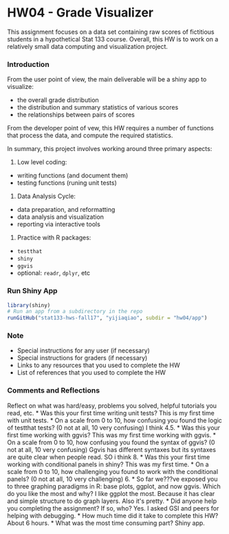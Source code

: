 
HW04 - Grade Visualizer
=======================

This assignment focuses on a data set containing raw scores of fictitious students in a hypothetical Stat 133 course. Overall, this HW is to work on a relatively small data computing and visualization project.

### Introduction

From the user point of view, the main deliverable will be a shiny app to visualize:

-   the overall grade distribution
-   the distribution and summary statistics of various scores
-   the relationships between pairs of scores

From the developer point of vew, this HW requires a number of functions that process the data, and compute the required statistics.

In summary, this project involves working around three primary aspects:

1.  Low level coding:

-   writing functions (and document them)
-   testing functions (runing unit tests)

1.  Data Analysis Cycle:

-   data preparation, and reformatting
-   data analysis and visualization
-   reporting via interactive tools

1.  Practice with R packages:

-   `testthat`
-   `shiny`
-   `ggvis`
-   optional: `readr`, `dplyr`, etc

### Run Shiny App

``` r
library(shiny)
# Run an app from a subdirectory in the repo
runGitHub("stat133-hws-fall17", "yijiaqiao", subdir = "hw04/app")
```

### Note

-   Special instructions for any user (if necessary)
-   Special instructions for graders (if necessary)
-   Links to any resources that you used to complete the HW
-   List of references that you used to complete the HW

### Comments and Reflections

Reflect on what was hard/easy, problems you solved, helpful tutorials you read, etc. \* Was this your first time writing unit tests? This is my first time with unit tests. \* On a scale from 0 to 10, how confusing you found the logic of testthat tests? (0 not at all, 10 very confusing) I think 4.5. \* Was this your first time working with ggvis? This was my first time working with ggvis. \* On a scale from 0 to 10, how confusing you found the syntax of ggvis? (0 not at all, 10 very confusing) Ggvis has different syntaxes but its syntaxes are quite clear when people read. SO i think 8. \* Was this your first time working with conditional panels in shiny? This was my first time. \* On a scale from 0 to 10, how challenging you found to work with the conditional panels? (0 not at all, 10 very challenging) 6. \* So far we???ve exposed you to three graphing paradigms in R: base plots, ggplot, and now ggvis. Which do you like the most and why? I like ggplot the most. Because it has clear and simple structure to do graph layers. Also it's pretty. \* Did anyone help you completing the assignment? If so, who? Yes. I asked GSI and peers for helping with debugging. \* How much time did it take to complete this HW? About 6 hours. \* What was the most time consuming part? Shiny app.
